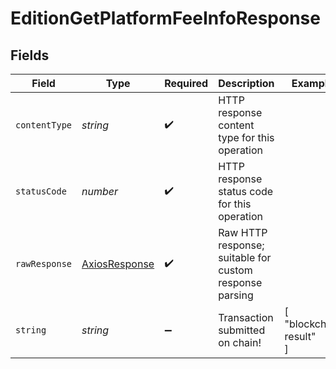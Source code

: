 # EditionGetPlatformFeeInfoResponse


## Fields

| Field                                                   | Type                                                    | Required                                                | Description                                             | Example                                                 |
| ------------------------------------------------------- | ------------------------------------------------------- | ------------------------------------------------------- | ------------------------------------------------------- | ------------------------------------------------------- |
| `contentType`                                           | *string*                                                | :heavy_check_mark:                                      | HTTP response content type for this operation           |                                                         |
| `statusCode`                                            | *number*                                                | :heavy_check_mark:                                      | HTTP response status code for this operation            |                                                         |
| `rawResponse`                                           | [AxiosResponse](https://axios-http.com/docs/res_schema) | :heavy_check_mark:                                      | Raw HTTP response; suitable for custom response parsing |                                                         |
| `string`                                                | *string*                                                | :heavy_minus_sign:                                      | Transaction submitted on chain!                         | [<br/>"blockchain result"<br/>]                         |